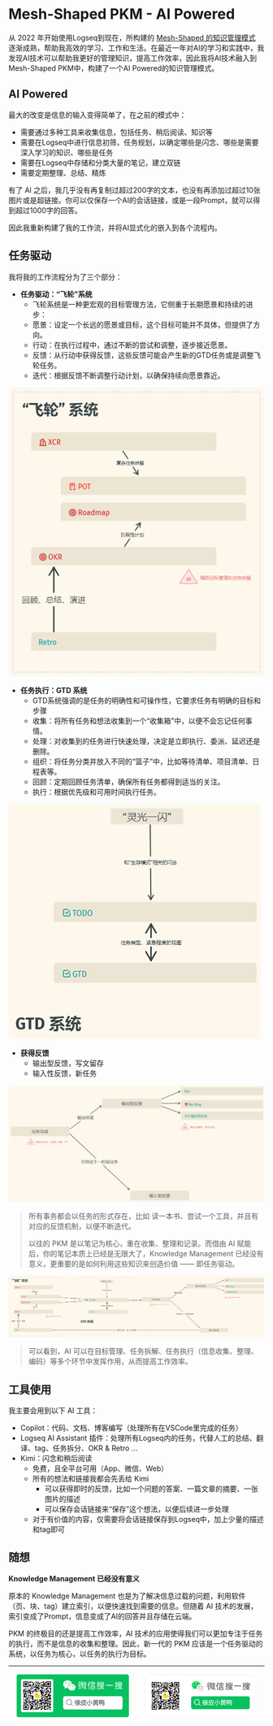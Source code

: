 # Mesh-Shaped PKM - AI Powered

从 2022 年开始使用Logseq到现在，所构建的 [Mesh-Shaped 的知识管理模式](migrate/logseq-pkm.md) 逐渐成熟，帮助我高效的学习、工作和生活。在最近一年对AI的学习和实践中，我发现AI技术可以帮助我更好的管理知识，提高工作效率，因此我将AI技术融入到Mesh-Shaped PKM中，构建了一个AI Powered的知识管理模式。

## AI Powered

最大的改变是信息的输入变得简单了，在之前的模式中：

- 需要通过多种工具来收集信息，包括任务、稍后阅读、知识等
- 需要在Logseq中进行信息初筛，任务规划，以确定哪些是闪念、哪些是需要深入学习的知识、哪些是任务
- 需要在Logseq中存储和分类大量的笔记，建立双链
- 需要定期整理、总结、精炼

有了 AI 之后，我几乎没有再复制过超过200字的文本，也没有再添加过超过10张图片或是超链接。你可以仅保存一个AI的会话链接，或是一段Prompt，就可以得到超过1000字的回答。

因此我重新构建了我的工作流，并将AI显式化的嵌入到各个流程内。

## 任务驱动

我将我的工作流程分为了三个部分：

- **任务驱动：“飞轮”系统**
  - 飞轮系统是一种更宏观的目标管理方法，它侧重于长期愿景和持续的进步：
  - 愿景：设定一个长远的愿景或目标，这个目标可能并不具体，但提供了方向。
  - 行动：在执行过程中，通过不断的尝试和调整，逐步接近愿景。
  - 反馈：从行动中获得反馈，这些反馈可能会产生新的GTD任务或是调整飞轮任务。
  - 迭代：根据反馈不断调整行动计划，以确保持续向愿景靠近。

![alt text](../../assets/2024-pkm/image-1.png)

- **任务执行：GTD 系统**
  - GTD系统强调的是任务的明确性和可操作性，它要求任务有明确的目标和步骤
  - 收集：将所有任务和想法收集到一个“收集箱”中，以便不会忘记任何事情。
  - 处理：对收集到的任务进行快速处理，决定是立即执行、委派、延迟还是删除。
  - 组织：将任务分类并放入不同的“篮子”中，比如等待清单、项目清单、日程表等。
  - 回顾：定期回顾任务清单，确保所有任务都得到适当的关注。
  - 执行：根据优先级和可用时间执行任务。

![alt text](../../assets/2024-pkm/image-2.png)

- **获得反馈**
  - 输出型反馈，写文留存
  - 输入性反馈，新任务

![alt text](../../assets/2024-pkm/image-3.png)

> 所有事务都会以任务的形式存在，比如 读一本书、尝试一个工具，并且有对应的反馈机制，以便不断迭代。
>
> 以往的 PKM 是以笔记为核心，重在收集、整理和记录。而借由 AI 赋能后，你的笔记本质上已经是无限大了，Knowledge Management 已经没有意义，更重要的是如何利用这些知识来创造价值 —— 即任务驱动。

![alt text](../../assets/2024-pkm/image-main.png)

> 可以看到，AI 可以在目标管理、任务拆解、任务执行（信息收集、整理、编码）等多个环节中发挥作用，从而提高工作效率。

## 工具使用

我主要会用到以下 AI 工具：

- Copilot：代码、文档、博客编写（处理所有在VSCode里完成的任务）
- Logseq AI Assistant 插件：处理所有Logseq内的任务，代替人工的总结、翻译、tag、任务拆分、OKR & Retro ...
- Kimi：闪念和稍后阅读
  - 免费，且全平台可用（App、微信、Web）
  - 所有的想法和链接我都会先丢给 Kimi
    - 可以获得即时的反馈，比如一个问题的答案、一篇文章的摘要、一张图片的描述
    - 可以保存会话链接来“保存”这个想法，以便后续进一步处理
  - 对于有价值的内容，仅需要将会话链接保存到Logseq中，加上少量的描述和tag即可

## 随想

**Knowledge Management 已经没有意义**

原本的 Knowledge Management 也是为了解决信息过载的问题，利用软件（页、块、tag）建立索引，以便快速找到需要的信息。但随着 AI 技术的发展，索引变成了Prompt，信息变成了AI的回答并且存储在云端。

PKM 的终极目的还是提高工作效率，AI 技术的应用使得我们可以更加专注于任务的执行，而不是信息的收集和整理。因此，新一代的 PKM 应该是一个任务驱动的系统，以任务为核心，以任务的执行为目标。

---

<div style="display: flex; justify-content: space-around;">
    <img src="../../assets/mp-weixin-green.png" alt="Image 1" style="width: 45%;"/>
    <img src="../../assets/mp-weixin-white.png" alt="Image 2" style="width: 45%;"/>
</div>
